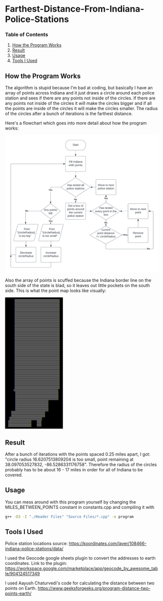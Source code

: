 # Farthest-Distance-From-Indiana-Police-Stations

### Table of Contents  
1. [How the Program Works](#How-the-Program-Works)  
2. [Result](#Result)
3. [Usage](#Usage)
4. [Tools I Used](#Tools-I-Used)



## How the Program Works

The algorithm is stupid because I'm bad at coding, but basically I have an array of points across Indiana and it just draws a circle around each police station and sees if there are any points not inside of the circles. If there are any points not inside of the circles it will make the circles bigger and if all the points are inside of the circles it will make the circles smaller. The radius of the circles after a bunch of iterations is the farthest distance.

Here's a flowchart which goes into more detail about how the program works:

![Flowchart](flowchart.png)

Also the array of points is scuffed because the Indiana border line on the south side of the state is blad, so it leaves out little pockets on the south side. This is what the point map looks like visually:

![Indiana Point Map](indiana-point-map.png)



## Result

After a bunch of iterations with the points spaced 0.25 miles apart, I got:
"circle radius 16.6207513809204 is too small, point remaining at 38.097053527832, -86.5286331176758".
Therefore the radius of the circles probably has to be about 16 - 17 miles in order for all of Indiana to be covered.



## Usage

You can mess around with this program yourself by changing the MILES_BETWEEN_POINTS constant in constants.cpp and compiling it with
```sh
g++ -O3 -I "./Header Files" "Source Files/*.cpp" -o program
```



## Tools I Used

Police station locations source: https://koordinates.com/layer/108466-indiana-police-stations/data/

I used the Geocode google sheets plugin to convert the addresses to earth coordinates. Link to the plugin: https://workspace.google.com/marketplace/app/geocode_by_awesome_table/904124517349

I used Aayush Chaturvedi's code for calculating the distance between two points on Earth. https://www.geeksforgeeks.org/program-distance-two-points-earth/
